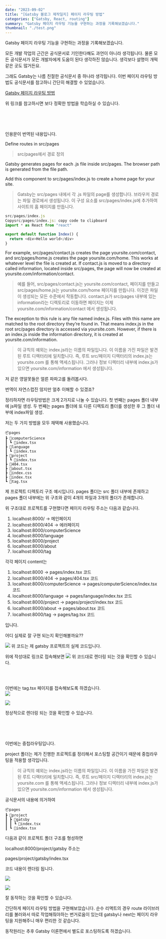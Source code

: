 ```yaml
---
date: "2023-09-02"
title: "[Gatsby 블로그 제작일지] 페이지 라우팅 방법"
categories: ["Gatsby, React, routing"]
summary: "Gatsby 페이지 라우팅 기능을 구현하는 과정을 기록해보겠습니다."
thumbnail: "./test.png"
---
```


Gatsby 페이지 라우팅 기능을 구현하는 과정을 기록해보겠습니다.

모든 개발 작업의 근간은 공식문서로 기인한다해도 과언이 아니라 생각됩니다.
물론 모든 공식문서가 모든 개발자에게 도움이 된다 생각하진 않습니다. 생각보다 설명이 개떡같은 곳도 많거든요.

그래도 Gatsby는 나름 친절한 공식문서 중 하나라 생각됩니다.
이번 페이지 라우팅 방법도 공식문서를 참고하니 간단히 해결할 수 있었습니다.

[Gatsby 페이지 라우팅 방법](https://www.gatsbyjs.com/docs/reference/routing/creating-routes/)

위 링크를 참고하시면 보다 정확한 방법을 학습하실 수 있습니다.

<br><br>
<br>

인용문이 번역된 내용입니다.

Define routes in src/pages

> src/pages에서 경로 정의

Gatsby generates pages for each .js file inside src/pages. The browser path is generated from the file path.

Add this component to src/pages/index.js to create a home page for your site.

> Gatsby는 src/pages 내에서 각 .js 파일의 page를 생성합니다. 브라우저 경로는 파일 경로에서 생성됩니다.
> 이 구성 요소를 src/pages/index.js에 추가하여 사이트의 홈 페이지를 만듭니다.

```js
src/pages/index.js
Copysrc/pages/index.js: copy code to clipboard
import * as React from "react"

export default function Index() {
  return <div>Hello world</div>
}
```

For example, src/pages/contact.js creates the page yoursite.com/contact, and src/pages/home.js creates the page yoursite.com/home. This works at whatever level the file is created at. If contact.js is moved to a directory called information, located inside src/pages, the page will now be created at yoursite.com/information/contact.

> 예를 들어, src/pages/contact.js는 yoursite.com/contact, 페이지를 만들고 src/pages/home.js는 yoursite.com/home 페이지를 만듭니다. 이것은 파일이 생성되는 모든 수준에서 작동합니다. contact.js가 src/pages 내부에 있는 information라는 디렉토리로 이동하면 페이지는 이제 yoursite.com/information/contact 에서 생성됩니다.

The exception to this rule is any file named index.js. Files with this name are matched to the root directory they’re found in. That means index.js in the root src/pages directory is accessed via yoursite.com. However, if there is an index.js inside the information directory, it is created at yoursite.com/information.

> 이 규칙의 예외는 index.js라는 이름의 파일입니다. 이 이름을 가진 파일은 발견된 루트 디렉터리에 일치합니다. 즉, 루트 src/페이지 디렉터리의 index.js는 yoursite.com 를 통해 액세스됩니다. 그러나 정보 디렉터리 내부에 index.js가 있으면 yoursite.com/information 에서 생성됩니다.

저 같은 영알못들은 얼른 파파고를 돌려봅시다.

번역이 자연스럽진 않지만 얼추 이해할 수 있겠죠?

정리하자면 라우팅방법은 크게 2가지로 나눌 수 있습니다.
첫 번째는 pages 폴더 내부에 js파일 생성.
두 번째는 pages 폴더에 또 다른 디렉토리 폴더를 생성한 후 그 폴더 내부에 index파일 생성.

저는 두 가지 방법을 모두 채택해 사용했습니다.

```
📦pages
┣ 📂computerScience
┃ ┗ 📜index.tsx
┣ 📂language
┃ ┗ 📜index.tsx
┣ 📂project
┃ ┗ 📜index.tsx
┣ 📜404.tsx
┣ 📜about.tsx
┣ 📜index.css
┣ 📜index.tsx
┗ 📜tag.tsx
```

제 프로젝트 디렉토리 구조 예시입니다. pages 폴더는 src 폴더 내부에 존재하고 pages 폴더 내부에는 위 구조와 같이 4개의 파일과 3개의 폴더가 존재합니다.

위 구조대로 프로젝트를 구현했다면 페이지 라우팅 주소는 다음과 같습니다.

1. localhost:8000/ -> 메인페이지
2. localhost:8000/404 -> 에러페이지
3. localhost:8000/computerScience
4. localhost:8000/language
5. localhost:8000/project
6. localhost:8000/about
7. localhost:8000/tag

각각 페이지 content는

1. localhost:8000 -> pages/index.tsx 코드
2. localhost:8000/404 -> pages/404.tsx 코드
3. localhost:8000/computerScience -> pages/computerScience/index.tsx 코드
4. localhost:8000/language -> pages/language/index.tsx 코드
5. localhost:8000/project -> pages/project/index.tsx 코드
6. localhost:8000/about -> pages/about.tsx 코드
7. localhost:8000/tag -> pages/tag.tsx 코드

입니다.

어디 실제로 잘 구현 되는지 확인해볼까요??

![](https://velog.velcdn.com/images/dogmnil2007/post/ccaa91b2-073e-4666-8590-85e852339ddb/image.png)
위 코드는 제 gatsby 프로젝트의 실제 코드입니다.

위에 작성대로 링크로 접속해보면
![](https://velog.velcdn.com/images/dogmnil2007/post/90f0d596-f6e6-4b28-8a95-111576f4422f/image.png)
위 코드대로 렌더링 되는 것을 확인할 수 있습니다.

<br><br>

이번에는 tag.tsx 페이지를 접속해보도록 하겠습니다.  
![](https://velog.velcdn.com/images/dogmnil2007/post/5778b0f3-c4d7-4a26-a53c-7158709e4993/image.png)

![](https://velog.velcdn.com/images/dogmnil2007/post/f2890fb1-6be4-423f-9cba-c2d24fdd2344/image.png)

정상적으로 렌더링 되는 것을 확인할 수 있습니다.

<br><br>
<br>

이번에는 중첩라우팅입니다.

project 폴더는 제가 진행한 프로젝트를 정리해서 포스팅할 공간이기 때문에 중첩라우팅을 적용할 생각입니다.

> 이 규칙의 예외는 index.js라는 이름의 파일입니다. 이 이름을 가진 파일은 발견된 루트 디렉터리에 일치합니다. 즉, 루트 src/페이지 디렉터리의 index.js는 yoursite.com 를 통해 액세스됩니다. 그러나 정보 디렉터리 내부에 index.js가 있으면 yoursite.com/information 에서 생성됩니다.

공식문서의 내용에 의거하여

```
📦pages
┣ 📂project
┃ ┣ 📂gatsby
┃ ┃ ┗ 📜index.tsx
┃ ┗ 📜index.tsx
```

다음과 같이 프로젝트 폴더 구조를 형성하면

localhost:8000/project/gatsby 주소는

pages/project/gatsby/index.tsx

코드 내용이 렌더링 됩니다.

![](https://velog.velcdn.com/images/dogmnil2007/post/8a8ee791-2444-4c4d-817b-16916988c99f/image.png)

![](https://velog.velcdn.com/images/dogmnil2007/post/9a706d84-36aa-41ec-a0d6-717655be6e5c/image.png)

잘 동작하는 것을 확인할 수 있습니다.

간단하게 페이지 라우팅 방법을 구현해보았습니다. 순수 리액트의 경우 route 라이브러리를 불러와서 따로 작업해줘야하는 번거로움이 있는데 gatsby나 next는 페이지 라우팅을 지원해주니 매우 편리한 것 같습니다.

동작원리는 추후 Gatsby 이론편에서 별도로 포스팅하도록 하겠습니다.
